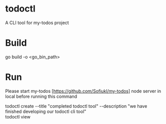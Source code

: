 # todoctl
A CLI tool for my-todos project

# Build
go build -o <go_bin_path>

# Run 

Please start my-todos [https://github.com/Sofiukl/my-todos] node server in local before running this command

todoctl create --title "completed todoctl tool" --description "we have finished developing our todoctl cli tool" <br/>
todoctl view
